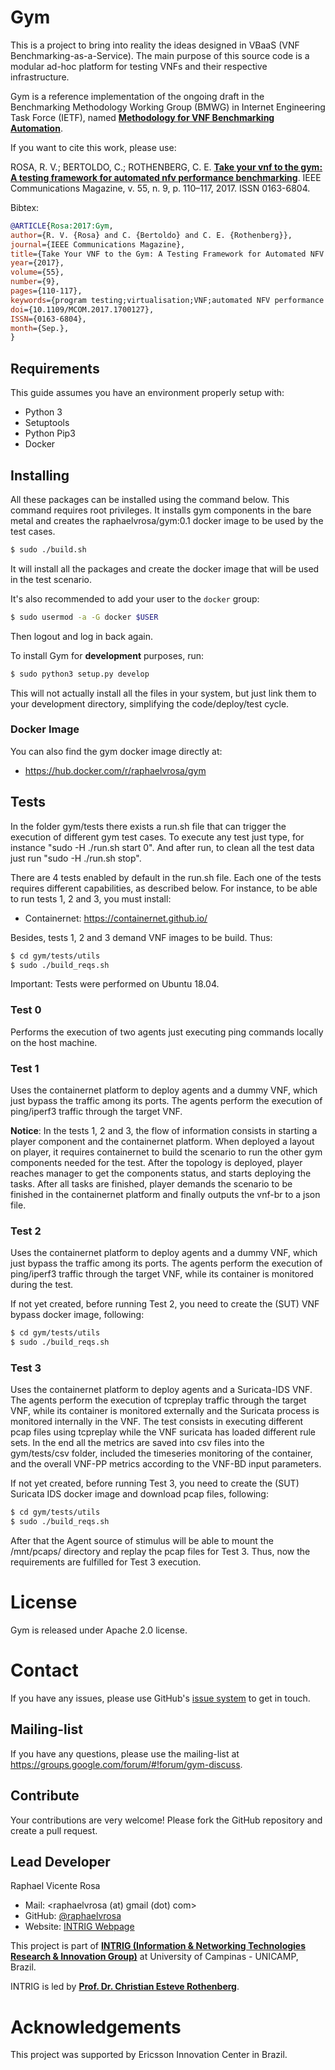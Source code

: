# Gym

This is a project to bring into reality the ideas designed in VBaaS (VNF Benchmarking-as-a-Service).
The main purpose of this source code is a modular ad-hoc platform for testing VNFs and their respective infrastructure.

Gym is a reference implementation of the ongoing draft in the Benchmarking Methodology Working Group (BMWG) in Internet Engineering Task Force (IETF), named [**Methodology for VNF Benchmarking Automation**](https://datatracker.ietf.org/doc/draft-rosa-bmwg-vnfbench/).

If you want to cite this work, please use:

ROSA, R. V.; BERTOLDO, C.; ROTHENBERG, C. E. [**Take your vnf to the gym: A testing framework for automated nfv performance benchmarking**](https://ieeexplore.ieee.org/document/8030496). IEEE Communications Magazine, v. 55, n. 9, p. 110–117, 2017. ISSN 0163-6804.


Bibtex:

```bibtex
@ARTICLE{Rosa:2017:Gym,
author={R. V. {Rosa} and C. {Bertoldo} and C. E. {Rothenberg}},
journal={IEEE Communications Magazine},
title={Take Your VNF to the Gym: A Testing Framework for Automated NFV Performance Benchmarking},
year={2017},
volume={55},
number={9},
pages={110-117},
keywords={program testing;virtualisation;VNF;automated NFV performance benchmarking;software entity;testing framework;vIMS scenario;network functions virtualization;Benchmark testing;Measurement;Monitoring;Software testing;Visualization;Network function virtualization},
doi={10.1109/MCOM.2017.1700127},
ISSN={0163-6804},
month={Sep.},
}
```

## Requirements

This guide assumes you have an environment properly setup with:
* Python 3
* Setuptools
* Python Pip3
* Docker

## Installing

All these packages can be installed using the command below.
This command requires root privileges. It installs gym components in the bare metal and creates the raphaelvrosa/gym:0.1 docker image to be used by the test cases.

```bash
$ sudo ./build.sh
```

It will install all the packages and create the docker image that will be
used in the test scenario.

It's also recommended to add your user to the `docker` group:

```bash
$ sudo usermod -a -G docker $USER
```

Then logout and log in back again.

To install Gym for **development** purposes, run:

```bash
$ sudo python3 setup.py develop
```

This will not actually install all the files in your system, but just link them to your development directory, simplifying the code/deploy/test cycle.

### Docker Image

You can also find the gym docker image directly at:
* https://hub.docker.com/r/raphaelvrosa/gym


## Tests

In the folder gym/tests there exists a run.sh file that can trigger the execution of different gym test cases.
To execute any test just type, for instance "sudo -H ./run.sh start 0". And after run, to clean all the test data just run "sudo -H ./run.sh stop".

There are 4 tests enabled by default in the run.sh file. Each one of the tests requires different capabilities, as described below.
For instance, to be able to run tests 1, 2 and 3, you must install:
* Containernet: https://containernet.github.io/

Besides, tests 1, 2 and 3 demand VNF images to be build. Thus:
```bash
$ cd gym/tests/utils
$ sudo ./build_reqs.sh
```

Important: Tests were performed on Ubuntu 18.04.

### Test 0

Performs the execution of two agents just executing ping commands locally on the host machine.

### Test 1

Uses the containernet platform to deploy agents and a dummy VNF, which just bypass the traffic among its ports. The agents perform the execution of ping/iperf3 traffic through the target VNF.

**Notice**: In the tests 1, 2 and 3, the flow of information consists in starting a player component and the containernet platform. When deployed a layout on player, it requires containernet to build the scenario to run the other gym components needed for the test. After the topology is deployed, player reaches manager to get the components status, and starts deploying the tasks. After all tasks are finished, player demands the scenario to be finished in the containernet platform and finally outputs the vnf-br to a json file.

### Test 2

Uses the containernet platform to deploy agents and a dummy VNF, which just bypass the traffic among its ports. The agents perform the execution of ping/iperf3 traffic through the target VNF, while its container is monitored during the test.

If not yet created, before running Test 2, you need to create the (SUT) VNF bypass docker image, following:
```bash
$ cd gym/tests/utils
$ sudo ./build_reqs.sh
```

### Test 3

Uses the containernet platform to deploy agents and a Suricata-IDS VNF. The agents perform the execution of tcpreplay traffic through the target VNF, while its container is monitored externally and the Suricata process is monitored internally in the VNF.
The test consists in executing different pcap files using tcpreplay  while the VNF suricata has loaded different rule sets.
In the end all the metrics are saved into csv files into the gym/tests/csv folder, included the timeseries monitoring of the container, and the overall VNF-PP metrics according to the VNF-BD input parameters. 

If not yet created, before running Test 3, you need to create the (SUT) Suricata IDS docker image and download pcap files, following:
```bash
$ cd gym/tests/utils
$ sudo ./build_reqs.sh
```

After that the Agent source of stimulus will be able to mount the /mnt/pcaps/ directory and replay the pcap files for Test 3.
Thus, now the requirements are fulfilled for Test 3 execution.

# License

Gym is released under Apache 2.0 license.

# Contact

If you have any issues, please use GitHub's [issue system](https://github.com/intrig-unicamp/gym/issues) to get in touch.

## Mailing-list

If you have any questions, please use the mailing-list at https://groups.google.com/forum/#!forum/gym-discuss.

## Contribute

Your contributions are very welcome! Please fork the GitHub repository and create a pull request.

## Lead Developer

Raphael Vicente Rosa
* Mail: <raphaelvrosa (at) gmail (dot) com>
* GitHub: [@raphaelvrosa](https://github.com/raphaelvrosa)
* Website: [INTRIG Webpage](https://intrig.dca.fee.unicamp.br/raphaelvrosa/)

This project is part of [**INTRIG (Information & Networking Technologies Research & Innovation Group)**](http://intrig.dca.fee.unicamp.br) at University of Campinas - UNICAMP, Brazil.

INTRIG is led by [**Prof. Dr. Christian Esteve Rothenberg**](https://intrig.dca.fee.unicamp.br/christian/).

# Acknowledgements

This project was supported by Ericsson Innovation Center in Brazil.
